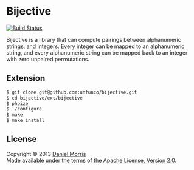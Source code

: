 # Bijective

[![Build Status](https://secure.travis-ci.org/unfunco/bijective.svg?branch=master)](http://travis-ci.org/unfunco/bijective)

Bijective is a library that can compute pairings between alphanumeric strings,
and integers. Every integer can be mapped to an alphanumeric string, and every
alphanumeric string can be mapped back to an integer with zero unpaired
permutations.

## Extension

```bash
$ git clone git@github.com:unfunco/bijective.git
$ cd bijective/ext/bijective
$ phpize
$ ./configure
$ make
$ make install
```

## License

Copyright © 2013 [Daniel Morris](https://unfun.co)  
Made available under the terms of the [Apache License, Version 2.0](LICENSE.md).
